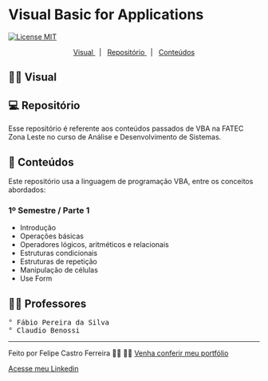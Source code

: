 <p align="center">
  <h1> Visual Basic for Applications </h1>
  <a href="https://github.com/neliocursos/exemplo-readme/blob/main/LICENSE"><img src="https://img.shields.io/npm/l/react" alt="License MIT"/></a>
  <!-- Seria muito importante colocar as outras imagens do projeto logo em seguida -->
</p>

<p align="center">
  <a href="#-Visual"> Visual </a> &nbsp;&nbsp;|&nbsp;&nbsp;
  <a href="#-Repositório"> Repositório </a> &nbsp;&nbsp;|&nbsp;&nbsp;
  <a href="#-Conteúdos"> Conteúdos </a>
</p>

## 👨‍🎨 Visual



## 💻 Repositório

Esse repositório é referente aos conteúdos passados de VBA na FATEC Zona Leste no curso de Análise e Desenvolvimento de Sistemas.
  
## 🚀 Conteúdos

Este repositório usa a linguagem de programação VBA, entre os conceitos abordados: 

### 1º Semestre / Parte 1
- Introdução
- Operações básicas
- Operadores lógicos, aritméticos e relacionais
- Estruturas condicionais
- Estruturas de repetição
- Manipulação de células
- Use Form

## 👨‍🏫 Professores

<pre>
° Fábio Pereira da Silva
° Claudio Benossi
</pre>

---

Feito por Felipe Castro Ferreira 👦🏻 👋🏻 [Venha conferir meu portfólio](https://github.com/FelipeCastro2021?tab=repositories)
  
[Acesse meu Linkedin](https://www.linkedin.com/in/felipe-castro-ferreira/)
